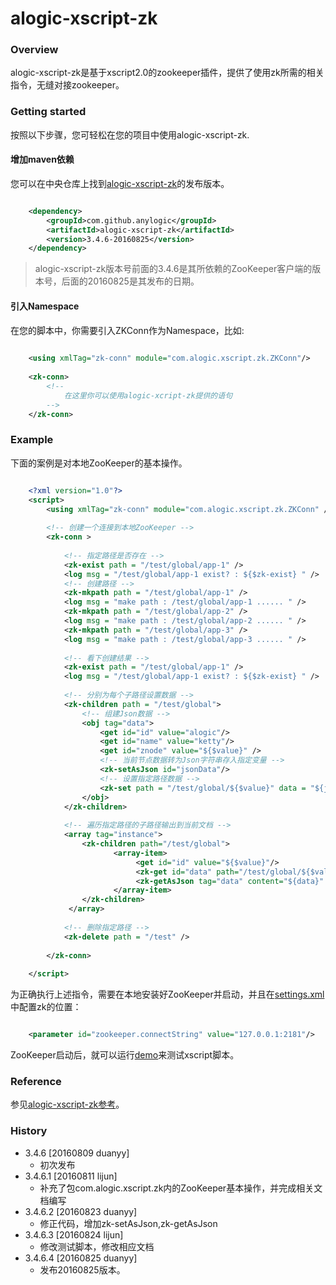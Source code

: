 alogic-xscript-zk
=================

### Overview

alogic-xscript-zk是基于xscript2.0的zookeeper插件，提供了使用zk所需的相关指令，无缝对接zookeeper。


### Getting started

按照以下步骤，您可轻松在您的项目中使用alogic-xscript-zk.

#### 增加maven依赖

您可以在中央仓库上找到[alogic-xscript-zk](http://mvnrepository.com/search?q=com.github.anylogic%3Aalogic-xscript-zk)的发布版本。

```xml

    <dependency>
        <groupId>com.github.anylogic</groupId>
        <artifactId>alogic-xscript-zk</artifactId>
        <version>3.4.6-20160825</version>
    </dependency>   	

```

> alogic-xscript-zk版本号前面的3.4.6是其所依赖的ZooKeeper客户端的版本号，后面的20160825是其发布的日期。

#### 引入Namespace

在您的脚本中，你需要引入ZKConn作为Namespace，比如:

```xml
	
	<using xmlTag="zk-conn" module="com.alogic.xscript.zk.ZKConn"/>
	
	<zk-conn>
		<!--
			在这里你可以使用alogic-xcript-zk提供的语句
		-->
	</zk-conn>
```

### Example

下面的案例是对本地ZooKeeper的基本操作。

```xml

	<?xml version="1.0"?>
	<script>
		<using xmlTag="zk-conn" module="com.alogic.xscript.zk.ZKConn" />
	
		<!-- 创建一个连接到本地ZooKeeper -->
		<zk-conn >
			
			<!-- 指定路径是否存在 -->
			<zk-exist path = "/test/global/app-1" />
			<log msg = "/test/global/app-1 exist? : ${$zk-exist} " />
			<!-- 创建路径 -->
			<zk-mkpath path = "/test/global/app-1" />
			<log msg = "make path : /test/global/app-1 ...... " />
			<zk-mkpath path = "/test/global/app-2" />
			<log msg = "make path : /test/global/app-2 ...... " />
			<zk-mkpath path = "/test/global/app-3" />
			<log msg = "make path : /test/global/app-3 ...... " />
			
			<!-- 看下创建结果 -->
			<zk-exist path = "/test/global/app-1" />
			<log msg = "/test/global/app-1 exist? : ${$zk-exist} " />
			
			<!-- 分别为每个子路径设置数据 -->
			<zk-children path = "/test/global">
				<!-- 组建Json数据 -->
				<obj tag="data">
					<get id="id" value="alogic"/>
					<get id="name" value="ketty"/>
					<get id="znode" value="${$value}" />
					<!-- 当前节点数据转为Json字符串存入指定变量 -->
					<zk-setAsJson id="jsonData"/>
					<!-- 设置指定路径数据 -->
					<zk-set path = "/test/global/${$value}" data = "${jsonData}" />			
				</obj>
			</zk-children>		
			
			<!-- 遍历指定路径的子路径输出到当前文档 -->
			<array tag="instance">
				<zk-children path="/test/global">
		               <array-item>
		               		<get id="id" value="${$value}"/>
		               		<zk-get id="data" path="/test/global/${$value}"/>
		               		<zk-getAsJson tag="data" content="${data}" extend="true"/>
		               </array-item>
				</zk-children>
			 </array>
			
			<!-- 删除指定路径 -->
			<zk-delete path = "/test" />
	
		</zk-conn>
	
	</script>
```

为正确执行上述指令，需要在本地安装好ZooKeeper并启动，并且在[settings.xml](src/test/resources/settings.xml)中配置zk的位置：

```xml

	<parameter id="zookeeper.connectString" value="127.0.0.1:2181"/>

```

ZooKeeper启动后，就可以运行[demo](src/test/java/Demo.java)来测试xscript脚本。

### Reference

参见[alogic-xscript-zk参考](src/docs/reference.md)。

### History
    
- 3.4.6 [20160809 duanyy]
	+ 初次发布
- 3.4.6.1 [20160811 lijun]
	+ 补充了包com.alogic.xscript.zk内的ZooKeeper基本操作，并完成相关文档编写
- 3.4.6.2 [20160823 duanyy]
	+ 修正代码，增加zk-setAsJson,zk-getAsJson
- 3.4.6.3 [20160824 lijun]
	+ 修改测试脚本，修改相应文档
- 3.4.6.4 [20160825 duanyy]
	+ 发布20160825版本。
	

	

